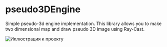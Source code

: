 # pseudo3DEngine
Simple pseudo-3d engine implementation. This library allows you to make two dimensional map and draw pseudo 3D image  using Ray-Cast. 

![Иллюстрация к проекту](https://github.com/vectozavr/pseudo3DEngine/blob/master/img/demo2.jpg)
